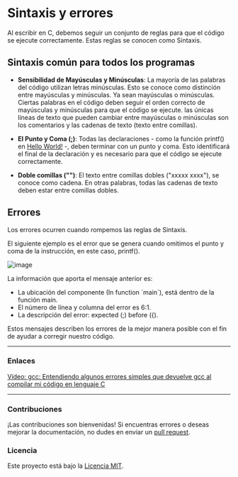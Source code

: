 # Sintaxis y errores

Al escribir en C, debemos seguir un conjunto de reglas para que el código se ejecute correctamente. Estas reglas se conocen como Sintaxis.

## Sintaxis común para todos los programas

- **Sensibilidad de Mayúsculas y Minúsculas**: La mayoría de las palabras del código utilizan letras minúsculas. Esto se conoce como distinción entre mayúsculas y minúsculas.
Ya sean mayúsculas o minúsculas. Ciertas palabras en el código deben seguir el orden correcto de mayúsculas y minúsculas para que el código se ejecute.
las únicas líneas de texto que pueden cambiar entre mayúsculas o minúsculas son los comentarios y las cadenas de texto (texto entre comillas).

- **El Punto y Coma (;)**: Todas las declaraciones - como la función printf() en [Hello World!]() -, deben terminar con un punto y coma. Esto identificará el final de la declaración y es necesario para que el código se ejecute correctamente.

- **Doble comillas ("")**: El texto entre comillas dobles ("xxxxx xxxx"), se conoce como cadena. En otras palabras, todas las cadenas de texto deben estar entre comillas dobles.

## Errores

Los errores ocurren cuando rompemos las reglas de Sintaxis.

El siguiente ejemplo es el error que se genera cuando omitimos el punto y coma de la instrucción, en este caso, printf().

![image](https://github.com/Isisgldev/Apuntes_HTML/assets/43893808/c0d1a570-7e8a-4fad-9a48-9a995010e553)

La información que aporta el mensaje anterior es:

+ La ubicación del componente (In function ´main´), está dentro de la función main.
+ El número de línea y columna del error es 6:1.
+ La descripción del error: expected (;) before ({).

Estos mensajes describen los errores de la mejor manera posible con el fin de ayudar a corregir nuestro código.
  
***

### Enlaces

[Vídeo: gcc: Entendiendo algunos errores simples que devuelve gcc al compilar mi código en lenguaje C](https://www.youtube.com/watch?v=9gCIgvnDJhQ)

***

### Contribuciones

¡Las contribuciones son bienvenidas! Si encuentras errores o deseas mejorar la documentación, no dudes en enviar un [pull request](https://github.com/Isisgldev/Apuntes-HTML/pulls).

### Licencia

Este proyecto está bajo la [Licencia MIT](https://es.wikipedia.org/wiki/Licencia_MIT).
